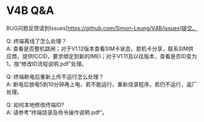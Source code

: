 # V4B Q&A
BUG问题反馈请到Issues[https://github.com/Simon-Leung/V4B/issues]提交。

Q: 终端离线了怎么处理？  
A: 查看是否整机跳闸；对于V1.12版本查看SIM卡状态，若机卡分享，联系SIM供应商，提供ICCID，要求绑定到新的IMEI；对于V1.11及以往版本，查看是否ID变为1，按“修改ID流程说明.pdf”处理。

Q: 终端断电后重新上传不运行怎么处理？  
A: 断电后放电5到10分钟再上电，若不能运行，重新烧录程序，若仍不运行，返厂处理。

Q: 如何本地修改终端ID?  
A: 请参考“终端烧录及命令操作说明.pdf”。

